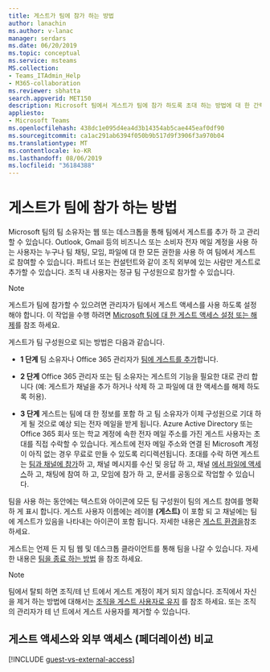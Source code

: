 ```yaml
---
title: 게스트가 팀에 참가 하는 방법
author: lanachin
ms.author: v-lanac
manager: serdars
ms.date: 06/20/2019
ms.topic: conceptual
ms.service: msteams
MS.collection:
- Teams_ITAdmin_Help
- M365-collaboration
ms.reviewer: sbhatta
search.appverid: MET150
description: Microsoft 팀에서 게스트가 팀에 참가 하도록 초대 하는 방법에 대 한 간략 한 개요를 볼 수 있습니다.
appliesto:
- Microsoft Teams
ms.openlocfilehash: 438dc1e095d4ea4d3b14354ab5cae445eaf0df90
ms.sourcegitcommit: ca1ac291ab6394f050b9b517d9f3906f3a970b04
ms.translationtype: MT
ms.contentlocale: ko-KR
ms.lasthandoff: 08/06/2019
ms.locfileid: "36184388"
---
```

<a name="how-a-guest-joins-a-team"></a>게스트가 팀에 참가 하는 방법
========================

Microsoft 팀의 팀 소유자는 웹 또는 데스크톱을 통해 팀에서 게스트를 추가 하 고 관리할 수 있습니다. Outlook, Gmail 등의 비즈니스 또는 소비자 전자 메일 계정을 사용 하는 사용자는 누구나 팀 채팅, 모임, 파일에 대 한 모든 권한을 사용 하 여 팀에서 게스트로 참여할 수 있습니다. 파트너 또는 컨설턴트와 같이 조직 외부에 있는 사람만 게스트로 추가할 수 있습니다. 조직 내 사용자는 정규 팀 구성원으로 참가할 수 있습니다.
  
> [!NOTE]
> 게스트가 팀에 참가할 수 있으려면 관리자가 팀에서 게스트 액세스를 사용 하도록 설정 해야 합니다. 이 작업을 수행 하려면 [Microsoft 팀에 대 한 게스트 액세스 설정 또는 해제](set-up-guests.md)를 참조 하세요. 
  
게스트가 팀 구성원으로 되는 방법은 다음과 같습니다.

- **1 단계** 팀 소유자나 Office 365 관리자가 [팀에 게스트를 추가](https://support.office.com/article/add-guests-to-a-team-fccb4fa6-f864-4508-bdde-256e7384a14f)합니다.

- **2 단계** Office 365 관리자 또는 팀 소유자는 게스트의 기능을 필요한 대로 관리 합니다 (예: 게스트가 채널을 추가 하거나 삭제 하 고 파일에 대 한 액세스를 해제 하도록 허용).

- **3 단계** 게스트는 팀에 대 한 정보를 포함 하 고 팀 소유자가 이제 구성원으로 기대 하 게 될 것으로 예상 되는 전자 메일을 받게 됩니다. Azure Active Directory 또는 Office 365 회사 또는 학교 계정에 속한 전자 메일 주소를 가진 게스트 사용자는 초대를 직접 수락할 수 있습니다. 게스트에 전자 메일 주소와 연결 된 Microsoft 계정이 아직 없는 경우 무료로 만들 수 있도록 리디렉션됩니다. 초대를 수락 하면 게스트는 [팀과 채널에 참가](https://support.office.com/article/teams-and-channels-df38ae23-8f85-46d3-b071-cb11b9de5499)하 고, 채널 메시지를 수신 및 응답 하 고, 채널 [에서 파일에 액세스](https://support.office.com/article/access-files-in-channels-c593c78a-27c4-4661-a598-682baa30ca7e)하 고, 채팅에 참여 하 고, 모임에 참가 하 고, 문서를 공동으로 작업할 수 있습니다. 

팀을 사용 하는 동안에는 텍스트와 아이콘에 모든 팀 구성원이 팀의 게스트 참여를 명확 하 게 표시 합니다. 게스트 사용자 이름에는 레이블 **(게스트)** 이 포함 되 고 채널에는 팀에 게스트가 있음을 나타내는 아이콘이 포함 됩니다. 자세한 내용은 [게스트 환경을](guest-experience.md)참조 하세요.
  
게스트는 언제 든 지 팀 웹 및 데스크톱 클라이언트를 통해 팀을 나갈 수 있습니다. 자세한 내용은 [팀을 종료 하는 방법](https://support.office.com/article/leave-a-team-e481005d-3ec6-4694-b300-375472ba4076) 을 참조 하세요.

> [!NOTE]
> 팀에서 탈퇴 하면 조직/테 넌 트에서 게스트 계정이 제거 되지 않습니다. 조직에서 자신을 제거 하는 방법에 대해서는 [조직을 게스트 사용자로 유지](https://docs.microsoft.com/azure/active-directory/b2b/leave-the-organization) 를 참조 하세요. 또는 조직의 관리자가 테 넌 트에서 게스트 사용자를 제거할 수 있습니다.

## <a name="guest-access-vs-external-access-federation"></a>게스트 액세스와 외부 액세스 (페더레이션) 비교

[!INCLUDE [guest-vs-external-access](includes/guest-vs-external-access.md)]
